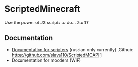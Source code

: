 # ScriptedMinecraft
Use the power of JS scripts to do... Stuff?
## Documentation
* [Documentation for scripters](https://slava110.github.io/ScriptedMCAPI/) (russian only currently) \[Github: https://github.com/slava110/ScriptedMCAPI ]
* Documentation for modders (WIP)
